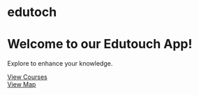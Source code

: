 # edutoch
<!-- templates/index.html -->

<!DOCTYPE html>
<html>
<head>
    <title>Home</title>
</head>
<body>
    <h1>Welcome to our Edutouch App!</h1>
    <p>Explore to enhance your knowledge.</p>
    <a href="/courses">View Courses</a>
    <br>
    <a href="/map">View Map</a>
</body>
</html>
